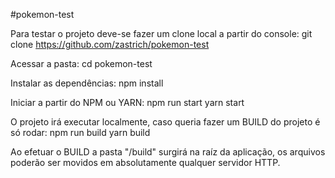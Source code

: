 #pokemon-test

Para testar o projeto deve-se fazer um clone local a partir do console:
git clone https://github.com/zastrich/pokemon-test

Acessar a pasta:
cd pokemon-test

Instalar as dependências:
npm install

Iniciar a partir do NPM ou YARN:
npm run start
yarn start

O projeto irá executar localmente, caso queria fazer um BUILD do projeto é só rodar:
npm run build
yarn build

Ao efetuar o BUILD a pasta "/build" surgirá na raíz da aplicação, os arquivos poderão ser movidos em absolutamente qualquer servidor HTTP.